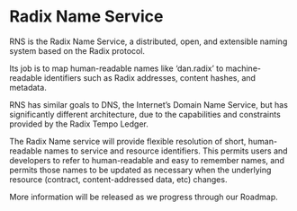 # Radix Name Service

RNS is the Radix Name Service, a distributed, open, and extensible naming system based on the Radix protocol.

Its job is to map human-readable names like ‘dan.radix’ to machine-readable identifiers such as Radix addresses, content hashes, and metadata. 

RNS has similar goals to DNS, the Internet’s Domain Name Service, but has significantly different architecture, due to the capabilities and constraints provided by the Radix Tempo Ledger. 

The Radix Name service will provide flexible resolution of short, human-readable names to service and resource identifiers. This permits users and developers to refer to human-readable and easy to remember names, and permits those names to be updated as necessary when the underlying resource \(contract, content-addressed data, etc\) changes.

More information will be released as we progress through our Roadmap.





